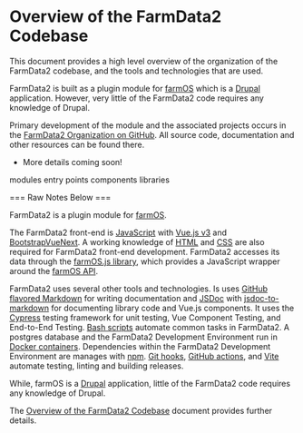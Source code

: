 # Overview of the FarmData2 Codebase

This document provides a high level overview of the organization of the FarmData2 codebase, and the tools and technologies that are used.

FarmData2 is built as a plugin module for [farmOS](https://farmos.org/) which is a [Drupal](https://www.drupal.org/) application. However, very little of the FarmData2 code requires any knowledge of Drupal.

Primary development of the module and the associated projects occurs in the [FarmData2 Organization on GitHub](https://github.com/FarmData2). All source code, documentation and other resources can be found there.

- More details coming soon!

modules
entry points
components
libraries




=== Raw Notes Below ===

FarmData2 is a plugin module for [farmOS](https://farmos.org/).

The FarmData2 front-end is [JavaScript](https://developer.mozilla.org/en-US/docs/Web/JavaScript) with [Vue.js v3](https://vuejs.org/) and [BootstrapVueNext](https://bootstrap-vue-next.github.io/bootstrap-vue-next/). A working knowledge of [HTML](https://developer.mozilla.org/en-US/docs/Web/HTML) and [CSS](https://developer.mozilla.org/en-US/docs/Web/CSS) are also required for FarmData2 front-end development. FarmData2 accesses its data through the [farmOS.js library](https://github.com/farmOS/farmOS.js), which provides a JavaScript wrapper around the [farmOS API](https://farmos.org/development/api/).

FarmData2 uses several other tools and technologies. Is uses [GitHub flavored Markdown](https://docs.github.com/en/get-started/writing-on-github/getting-started-with-writing-and-formatting-on-github/basic-writing-and-formatting-syntax) for writing documentation and [JSDoc](https://jsdoc.app/) with [jsdoc-to-markdown](https://github.com/jsdoc2md/jsdoc-to-markdown/wiki) for documenting library code and Vue.js components. It uses the [Cypress](https://www.cypress.io/) testing framework for unit testing, Vue Component Testing, and End-to-End Testing. [Bash scripts](https://www.gnu.org/software/bash/manual/bash.html) automate common tasks in FarmData2. A postgres database and the FarmData2 Development Environment run in [Docker containers](https://docs.docker.com/). Dependencies within the FarmData2 Development Environment are manages with [npm](https://docs.npmjs.com/). [Git hooks](https://git-scm.com/book/en/v2/Customizing-Git-Git-Hooks), [GitHub actions](https://docs.github.com/en/actions), and [Vite](https://vitejs.dev/guide/) automate testing, linting and building releases.

While, farmOS is a [Drupal](https://www.drupal.org/) application, little of the FarmData2 code requires any knowledge of Drupal.

The [Overview of the FarmData2 Codebase](codebase.md) document provides further details.
